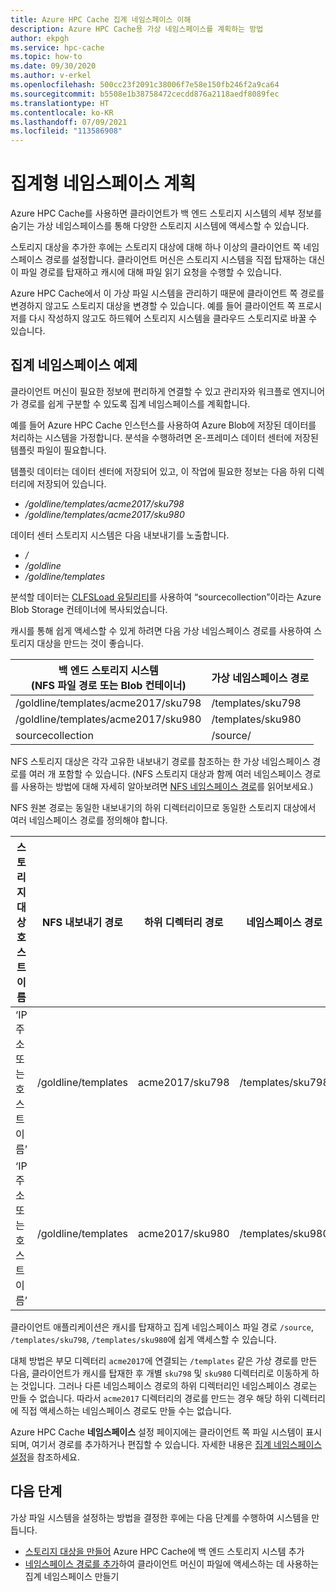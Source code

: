 ```yaml
---
title: Azure HPC Cache 집계 네임스페이스 이해
description: Azure HPC Cache용 가상 네임스페이스를 계획하는 방법
author: ekpgh
ms.service: hpc-cache
ms.topic: how-to
ms.date: 09/30/2020
ms.author: v-erkel
ms.openlocfilehash: 500cc23f2091c38006f7e58e150fb246f2a9ca64
ms.sourcegitcommit: b5508e1b38758472cecdd876a2118aedf8089fec
ms.translationtype: HT
ms.contentlocale: ko-KR
ms.lasthandoff: 07/09/2021
ms.locfileid: "113586908"
---
```

# <a name="plan-the-aggregated-namespace"></a>집계형 네임스페이스 계획

Azure HPC Cache를 사용하면 클라이언트가 백 엔드 스토리지 시스템의 세부 정보를 숨기는 가상 네임스페이스를 통해 다양한 스토리지 시스템에 액세스할 수 있습니다.

스토리지 대상을 추가한 후에는 스토리지 대상에 대해 하나 이상의 클라이언트 쪽 네임스페이스 경로를 설정합니다. 클라이언트 머신은 스토리지 시스템을 직접 탑재하는 대신 이 파일 경로를 탑재하고 캐시에 대해 파일 읽기 요청을 수행할 수 있습니다.

Azure HPC Cache에서 이 가상 파일 시스템을 관리하기 때문에 클라이언트 쪽 경로를 변경하지 않고도 스토리지 대상을 변경할 수 있습니다. 예를 들어 클라이언트 쪽 프로시저를 다시 작성하지 않고도 하드웨어 스토리지 시스템을 클라우드 스토리지로 바꿀 수 있습니다.

## <a name="aggregated-namespace-example"></a>집계 네임스페이스 예제

클라이언트 머신이 필요한 정보에 편리하게 연결할 수 있고 관리자와 워크플로 엔지니어가 경로를 쉽게 구분할 수 있도록 집계 네임스페이스를 계획합니다.

예를 들어 Azure HPC Cache 인스턴스를 사용하여 Azure Blob에 저장된 데이터를 처리하는 시스템을 가정합니다. 분석을 수행하려면 온-프레미스 데이터 센터에 저장된 템플릿 파일이 필요합니다.

템플릿 데이터는 데이터 센터에 저장되어 있고, 이 작업에 필요한 정보는 다음 하위 디렉터리에 저장되어 있습니다.

* */goldline/templates/acme2017/sku798*
* */goldline/templates/acme2017/sku980*

데이터 센터 스토리지 시스템은 다음 내보내기를 노출합니다.

* */*
* */goldline*
* */goldline/templates*

분석할 데이터는 [CLFSLoad 유틸리티](hpc-cache-ingest.md#pre-load-data-in-blob-storage-with-clfsload)를 사용하여 “sourcecollection”이라는 Azure Blob Storage 컨테이너에 복사되었습니다.

캐시를 통해 쉽게 액세스할 수 있게 하려면 다음 가상 네임스페이스 경로를 사용하여 스토리지 대상을 만드는 것이 좋습니다.

| 백 엔드 스토리지 시스템 <br/> (NFS 파일 경로 또는 Blob 컨테이너) | 가상 네임스페이스 경로 |
|-----------------------------------------|------------------------|
| /goldline/templates/acme2017/sku798     | /templates/sku798      |
| /goldline/templates/acme2017/sku980     | /templates/sku980      |
| sourcecollection                        | /source/               |

NFS 스토리지 대상은 각각 고유한 내보내기 경로를 참조하는 한 가상 네임스페이스 경로를 여러 개 포함할 수 있습니다. (NFS 스토리지 대상과 함께 여러 네임스페이스 경로를 사용하는 방법에 대해 자세히 알아보려면 [NFS 네임스페이스 경로](add-namespace-paths.md#nfs-namespace-paths)를 읽어보세요.)

NFS 원본 경로는 동일한 내보내기의 하위 디렉터리이므로 동일한 스토리지 대상에서 여러 네임스페이스 경로를 정의해야 합니다.

| 스토리지 대상 호스트 이름  | NFS 내보내기 경로     | 하위 디렉터리 경로 | 네임스페이스 경로    |
|--------------------------|---------------------|-------------------|-------------------|
| ‘IP 주소 또는 호스트 이름’ | /goldline/templates | acme2017/sku798   | /templates/sku798 |
| ‘IP 주소 또는 호스트 이름’ | /goldline/templates | acme2017/sku980   | /templates/sku980 |

클라이언트 애플리케이션은 캐시를 탑재하고 집계 네임스페이스 파일 경로 ``/source``, ``/templates/sku798``, ``/templates/sku980``에 쉽게 액세스할 수 있습니다.

대체 방법은 부모 디렉터리 `acme2017`에 연결되는 `/templates` 같은 가상 경로를 만든 다음, 클라이언트가 캐시를 탑재한 후 개별 `sku798` 및 `sku980` 디렉터리로 이동하게 하는 것입니다. 그러나 다른 네임스페이스 경로의 하위 디렉터리인 네임스페이스 경로는 만들 수 없습니다. 따라서 `acme2017` 디렉터리의 경로를 만드는 경우 해당 하위 디렉터리에 직접 액세스하는 네임스페이스 경로도 만들 수는 없습니다.

Azure HPC Cache **네임스페이스** 설정 페이지에는 클라이언트 쪽 파일 시스템이 표시되며, 여기서 경로를 추가하거나 편집할 수 있습니다. 자세한 내용은 [집계 네임스페이스 설정](add-namespace-paths.md)을 참조하세요.

## <a name="next-steps"></a>다음 단계

가상 파일 시스템을 설정하는 방법을 결정한 후에는 다음 단계를 수행하여 시스템을 만듭니다.

* [스토리지 대상을 만들어](hpc-cache-add-storage.md) Azure HPC Cache에 백 엔드 스토리지 시스템 추가
* [네임스페이스 경로를 추가](add-namespace-paths.md)하여 클라이언트 머신이 파일에 액세스하는 데 사용하는 집계 네임스페이스 만들기
